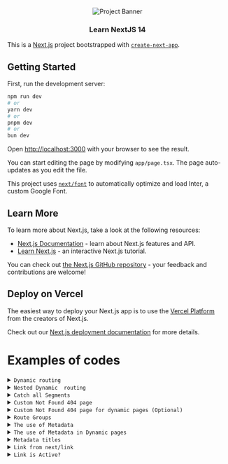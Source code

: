 <div align="center">
  <br />
      <img src="https://strapi.dhiwise.com/uploads/nextjs_14_Main_Image_075e7f4fdc.webp" style="borde-radius:24px" alt="Project Banner">
  <br />



  <h3 align="center">Learn NextJS 14</h3>
</div>


This is a [Next.js](https://nextjs.org/) project bootstrapped with [`create-next-app`](https://github.com/vercel/next.js/tree/canary/packages/create-next-app).


## Getting Started

First, run the development server:

```bash
npm run dev
# or
yarn dev
# or
pnpm dev
# or
bun dev
```

Open [http://localhost:3000](http://localhost:3000) with your browser to see the result.

You can start editing the page by modifying `app/page.tsx`. The page auto-updates as you edit the file.

This project uses [`next/font`](https://nextjs.org/docs/basic-features/font-optimization) to automatically optimize and load Inter, a custom Google Font.

## Learn More

To learn more about Next.js, take a look at the following resources:

- [Next.js Documentation](https://nextjs.org/docs) - learn about Next.js features and API.
- [Learn Next.js](https://nextjs.org/learn) - an interactive Next.js tutorial.

You can check out [the Next.js GitHub repository](https://github.com/vercel/next.js/) - your feedback and contributions are welcome!

## Deploy on Vercel

The easiest way to deploy your Next.js app is to use the [Vercel Platform](https://vercel.com/new?utm_medium=default-template&filter=next.js&utm_source=create-next-app&utm_campaign=create-next-app-readme) from the creators of Next.js.

Check out our [Next.js deployment documentation](https://nextjs.org/docs/deployment) for more details.

# Examples of codes
<details>
<summary><code>Dynamic routing</code></summary>

# Dynamic  routing 

```bash
import React from 'react'

export default function Detail({ params }:{
    params:{
        id:string
    }
}) {
    return (
        <div>Product Details page {params.id}</div>
    )
}
```

</details>



<details>
<summary><code>Nested Dynamic  routing</code></summary>


# Dynamic Nested routing 

## Structure folders
```bash
app
|___products
|___|_______page.tsx
|___________[id]
|___________|___reviews
|_______________|______[reviewid]
|______________________|_________page.tsx


```
## Sample code 

```bash
import React from 'react'

export default function ReviewDetail({ params }: {
    params: {
        id: string;
        reviewid: string;
    }
}) {
    return (
        <h1>
            Review {params.reviewid} for product {params.id}
        </h1>
    )
}

```
</details>

<details>
<summary><code>Catch all Segments</code></summary>

    
# Catch all Segments

## Structure folders

```bash
app
|___docs
|___|____[[...slug]]
|________|__________page.tsx
```
## Sample code 

```bash

import React from 'react'

export default function Docs({
    params,
}: {
    params: {
        slug: string[]
    }
}) {
    if (params.slug?.length === 2) {
        return <div>Docs for feature {params.slug[0]} and consept of {params.slug[1]}</div>
    }
    else if (params.slug?.length === 1) {
        return <>Docs for feature {params.slug[0]}</>
    }
    return (
        <div>Docs</div>
    )
}


```
</details>

<details>
<summary><code>Custom Not Found 404 page</code></summary>

# Custom Not Found 404 page

## Structure folders

```bash
app
|___not-found.tsx
```
## Sample code 

```bash
import React from 'react'

export default function NotFound() {
  return (
    <div>NotFound 404 </div>
  )
}
```
</details>





<details>
<summary><code>Custom Not Found 404 page for dynamic pages (Optional)</code></summary>

# Custom Not Found 404 page for dynamic pages 

## Structure folders

```bash
app
|___products
|___|_______page.tsx
|___________[id]
|___________|___reviews
|_______________|______[reviewid]
|______________________|_________page.tsx
|______________________|_________not-found.tsx
```
## Sample code 

<summary><code>not-found.tsx</code></summary>



```bash
import React from 'react'

export default function NotFound() {
  return (
    <div>NotFound review</div>
  )
}

```
<summary><code>page.tsx</code></summary>



```bash
import { notFound } from 'next/navigation';
import React from 'react'

export default function ReviewDetail({ params }: {
    params: {
        id: string;
        reviewid: string;
    }
}) {
    if (parseInt(params.reviewid)>1000) {
        notFound();
    }
    return (
        <h1>
            Review {params.reviewid} for product {params.id}
        </h1>
    )
}


```

</details>



<details>
  
<summary><code>Route Groups</code></summary>

# Route Groups

## Structure folders

```bash
app
|___(auth)
|___|_____login
|______________page.tsx
|___|_____register
|______________page.tsx
```
## The result

```bash
http://localhost:3000/login
```
</details>


<details>
<summary><code>The use of Metadata</code></summary>

# Metadata in website pages

## Structure folders

```bash
app
|___products
|___________page.tsx
```
## Sample code 

```bash
export const metadata = {
  title: 'Product Page of NextJS',
  description: 'Generated by create next app',
}

export default function Products() {
  return (
    <div>Products</div>
  )
}

```
</details>

<details>
<summary><code>The use of Metadata in Dynamic pages</code></summary>

# Metadata in dynamic routes

## Structure folders

```bash
app
|___products
|___________[id]
|_______________page.tsx
```
## Sample code 

```bash
import { Metadata } from "next"
type Props = {
    params: {
        id: string
    }
}
export const generateMetadata = async ({params}:Props): Promise<Metadata>=>{
    const title =await new Promise(resolve=>{
        setTimeout(()=>{
            resolve(`iphone ${params.id}`)
        },100)
    })
    return {
        title: `Product: ${title} `
    }
}

export default function Detail({ params }: Props) {
    return (
        <div>Product Details page {params.id}</div>
    )
}
```
</details>




<details>
<summary><code>Metadata titles</code></summary>

# Metadata titles

## Structure folders

```bash
app
|___(auth)
|___|_____login
|___|__________page.tsx
|___products
|___|_______[id]
|___________|___page.tsx
```
## Sample code 


<summary><code>login/page.tsx</code></summary>

```bash
import { Metadata } from "next"

export const metadata: Metadata = {
  title: "Login"
}
export default function Login() {
  return (
    <div>Login</div>
  )
}

```


<summary><code>products/[id]/page.tsx</code></summary>

```bash
import { Metadata } from "next"
type Props = {
    params: {
        id: string
    }
}
export const generateMetadata = async ({ params }: Props): Promise<Metadata> => {
    const title = await new Promise(resolve => {
        setTimeout(() => {
            resolve(`iphone ${params.id}`)
        }, 100)
    })
    return {
        title: {
            absolute: `Product: ${title} ` // absolute applies the only absolute title of page
        }
    }
}



export default function Detail({ params }: Props) {
    return (
        <div>Product Details page {params.id}</div>
    )
}
```
</details>

<details>
<summary><code>Link from next/link</code></summary>

# Link tag

## Structure folders

```bash
app
|___products
|___________[id]
|_______________page.tsx
```
## Sample code 

```bash
import { Metadata } from "next"
import Link from "next/link"
type Props = {
    params: {
        id: string
    }
}
export const generateMetadata = async ({ params }: Props): Promise<Metadata> => {
    const title = await new Promise(resolve => {
        setTimeout(() => {
            resolve(`iphone ${params.id}`)
        }, 100)
    })
    return {
        title: {
            absolute: `Product: ${title} ` // absolute applies the only absolute title of page
        }
    }
}



export default function Detail({ params }: Props) {
    return (
        <div>Product Details page {params.id}
            <Link href={'/products/100/reviews/10'} replace>
                {/* 
                     'replace'  replaces the current page with link in href. 
                     if you click back you will back to previous page from that page you clicked
                      'replace'
                */}
                review of 100
            </Link>
        </div>
    )
}

```
</details>




<details>
<summary><code>Link is Active?</code></summary>

# Active links of web site

## Structure folders

```bash
app
|___(auth)
|____layout.tsx
|____|________login
|__________________page.tsx
|____|________register
|__________________page.tsx
```
## Sample code 


<summary><code>(auth)/layout.tsx</code></summary>

```bash
"use client"
import Link from "next/link";

import { usePathname } from "next/navigation";
const navLinks = [
    { name: "Register", href: "/register" },
    { name: "Login", href: "/login" },
];


export default function AuthLayout({
    children,
}: {
    children: React.ReactNode
}) {
    const pathname = usePathname();
    return (
        <>
            {navLinks.map((link) => {
                const isActive = pathname.startsWith(link.href)

                return (
                    <Link href={link.href} className={isActive? 'font-bold mr-4':"text-blue-700"} key={link.href} >
                        {link.name}
                    </Link >
                )

            })
            }
            {children}
        </>
    )
}


```
</details>
